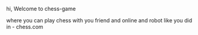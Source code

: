 hi, Welcome to chess-game

where you can play chess with you friend and online and robot
like you did in - chess.com
